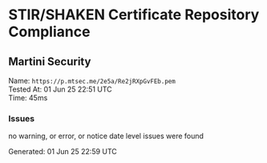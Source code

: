 # STIR/SHAKEN Certificate Repository Compliance

## Martini Security

Name: `https://p.mtsec.me/2e5a/Re2jRXpGvFEb.pem`\
Tested At: 01 Jun 25 22:51 UTC\
Time: 45ms

### Issues

no warning, or error, or notice date level issues were found

Generated: 01 Jun 25 22:59 UTC